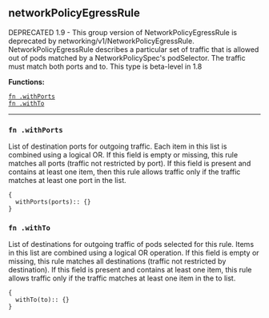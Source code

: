 
## networkPolicyEgressRule
DEPRECATED 1.9 - This group version of NetworkPolicyEgressRule is deprecated by networking/v1/NetworkPolicyEgressRule. NetworkPolicyEgressRule describes a particular set of traffic that is allowed out of pods matched by a NetworkPolicySpec's podSelector. The traffic must match both ports and to. This type is beta-level in 1.8

**Functions:**

[`fn .withPorts`](#fn-withports)  
[`fn .withTo`](#fn-withto)  

---


### `fn .withPorts`
List of destination ports for outgoing traffic. Each item in this list is combined using a logical OR. If this field is empty or missing, this rule matches all ports (traffic not restricted by port). If this field is present and contains at least one item, then this rule allows traffic only if the traffic matches at least one port in the list.
```jsonnet
{
  withPorts(ports):: {}
}
```

### `fn .withTo`
List of destinations for outgoing traffic of pods selected for this rule. Items in this list are combined using a logical OR operation. If this field is empty or missing, this rule matches all destinations (traffic not restricted by destination). If this field is present and contains at least one item, this rule allows traffic only if the traffic matches at least one item in the to list.
```jsonnet
{
  withTo(to):: {}
}
```


